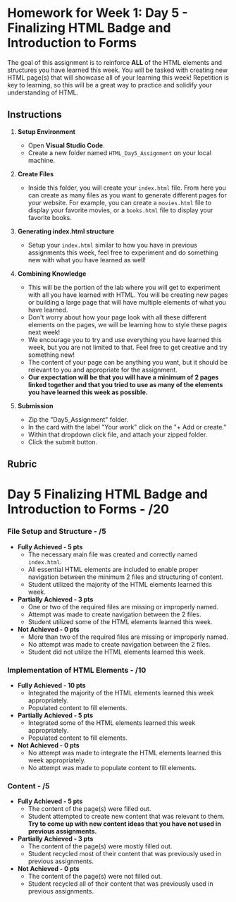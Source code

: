 # Homework for Week 1: Day 5 - Finalizing HTML Badge and Introduction to Forms

The goal of this assignment is to reinforce **ALL** of the HTML elements and structures you have learned this week. You will be tasked with creating new HTML page(s) that will showcase all of your learning this week! Repetition is key to learning, so this will be a great way to practice and solidify your understanding of HTML.

## Instructions

1. **Setup Environment**

   - Open **Visual Studio Code**.
   - Create a new folder named `HTML_Day5_Assignment` on your local machine.

2. **Create Files**

   - Inside this folder, you will create your `index.html` file. From here you can create as many files as you want to generate different pages for your website. For example, you can create a `movies.html` file to display your favorite movies, or a `books.html` file to display your favorite books.

3. **Generating index.html structure**

   - Setup your `index.html` similar to how you have in previous assignments this week, feel free to experiment and do something new with what you have learned as well!

4. **Combining Knowledge**

   - This will be the portion of the lab where you will get to experiment with all you have learned with HTML.  You will be creating new pages or building a large page that will have multiple elements of what you have learned.
   - Don't worry about how your page look with all these different elements on the pages, we will be learning how to style these pages next week!
   - We encourage you to try and use everything you have learned this week, but you are not limited to that. Feel free to get creative and try something new!
   - The content of your page can be anything you want, but it should be relevant to you and appropriate for the assignment.
   - **Our expectation will be that you will have a minimum of 2 pages linked together and that you tried to use as many of the elements you have learned this week as possible.**

5. **Submission**
    - Zip the "Day5_Assignment" folder.
    - In the card with the label "Your work" click on the "+ Add or create."
    - Within that dropdown click file, and attach your zipped folder.
    - Click the submit button.

## Rubric

# Day 5 Finalizing HTML Badge and Introduction to Forms - /20

### File Setup and Structure - /5

- **Fully Achieved - 5 pts**
  - The necessary main file was created and correctly named `index.html`.
  - All essential HTML elements are included to enable proper navigation between the minimum 2 files and structuring of content.
  - Student utilized the majority of the HTML elements learned this week.
- **Partially Achieved - 3 pts**
  - One or two of the required files are missing or improperly named.
  - Attempt was made to create navigation between the 2 files.
  - Student utilized some of the HTML elements learned this week.
- **Not Achieved - 0 pts**
  - More than two of the required files are missing or improperly named.
  - No attempt was made to create navigation between the 2 files.
  - Student did not utilize the HTML elements learned this week.

### Implementation of HTML Elements - /10

- **Fully Achieved - 10 pts**
  - Integrated the majority of the HTML elements learned this week appropriately.
  - Populated content to fill elements.
- **Partially Achieved - 5 pts**
  - Integrated some of the HTML elements learned this week appropriately.
  - Populated content to fill elements.
- **Not Achieved - 0 pts**
  - No attempt was made to integrate the HTML elements learned this week appropriately.
  - No attempt was made to populate content to fill elements.

### Content - /5

- **Fully Achieved - 5 pts**
  - The content of the page(s) were filled out.
  - Student attempted to create new content that was relevant to them. **Try to come up with new content ideas that you have not used in previous assignments.**
- **Partially Achieved - 3 pts**
  - The content of the page(s) were mostly filled out.
  - Student recycled most of their content that was previously used in previous assignments.
- **Not Achieved - 0 pts**
  - The content of the page(s) were not filled out.
  - Student recycled all of their content that was previously used in previous assignments.
